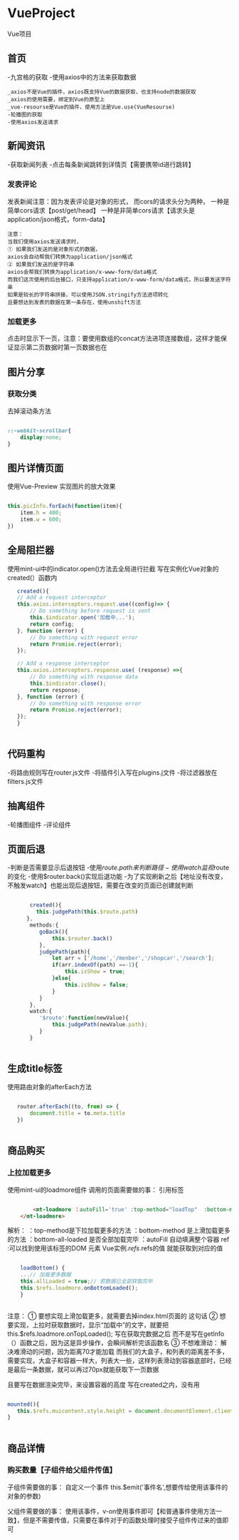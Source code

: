 # VueProject
Vue项目
## 首页
-九宫格的获取
-使用axios中的方法来获取数据

	_axios不是Vue的插件，axios既支持Vue的数据获取，也支持node的数据获取
	_axios的使用需要，绑定到Vue的原型上
	_vue-resourse是Vue的插件，使用方法是Vue.use(VueResourse)
	-轮播图的获取
	-使用axios发送请求

## 新闻资讯

-获取新闻列表
-点击每条新闻跳转到详情页【需要携带id进行跳转】
### 发表评论

发表新闻注意：因为发表评论是对象的形式，
而cors的请求头分为两种，
一种是简单cors请求【post/get/head】
一种是非简单cors请求【请求头是application/json格式，form-data】
>
	注意：
	当我们使用axios发送请求时，
	① 如果我们发送的是对象形式的数据，
	axios会自动帮我们转换为application/json格式
	② 如果我们发送的是字符串
	axios会帮我们转换为application/x-www-form/data格式
	而我们这次使用的后台接口，只支持application/x-www-form/data格式，所以要发送字符串
	如果是较长的字符串拼接，可以使用JSON.stringify方法进项转化
	且要想达到发表的数据在第一条存在，使用unshift方法
>
### 加载更多

   点击时显示下一页，注意：要使用数组的concat方法进项连接数组，这样才能保证显示第二页数据时第一页数据也在
   
## 图片分享

### 获取分类
  去掉滚动条方法
    
```css

::-webkit-scrollbar{
    display:none;
}

```

## 图片详情页面
  使用Vue-Preview 实现图片的放大效果
```js

this.picInfo.forEach(function(item){
    item.h = 400;
    item.w = 600;
})

```
## 全局阻拦器
使用mint-ui中的indicator.open()方法去全局进行拦截
写在实例化Vue对象的created(）函数内

 ```js
	created(){
	// Add a request interceptor
	this.axios.interceptors.request.use((config)=> {
	    // Do something before request is sent
	    this.$indicator.open('加载中...');
	    return config;
	}, function (error) {
	    // Do something with request error
	    return Promise.reject(error);
	});

	// Add a response interceptor
	this.axios.interceptors.response.use( (response) =>{
	    // Do something with response data
	    this.$indicator.close();
	    return response;
	}, function (error) {
	    // Do something with response error
	    return Promise.reject(error);
	});
	}
	
 ```
## 代码重构
-将路由规则写在router.js文件
-将插件引入写在plugins.j文件
-将过滤器放在filters.js文件
## 抽离组件
-轮播图组件
-评论组件

## 页面后退

-判断是否需要显示后退按钮
-使用$route.path来判断路径
-使用watch监视$route的变化
-使用$router.back()实现后退功能
-为了实现刷新之后【地址没有改变，不触发watch】也能出现后退按钮，需要在改变的页面已创建就判断

	
 ```js
 
        created(){
          this.judgePath(this.$route.path)
       },
        methods:{
           goBack(){
               this.$router.back()
           },
           judgePath(path){
               let arr = ['/home','/menber','/shopcar','/search'];
               if(arr.indexOf(path) ==-1){
                   this.isShow = true;
               }else{
                   this.isShow = false;
               }
           }
        },
        watch:{
           '$route':function(newValue){
               this.judgePath(newValue.path);
           }
        }
	
```

## 生成title标签
  使用路由对象的afterEach方法
    
 ```js
 
	router.afterEach((to, from) => {
	    document.title = to.meta.title
	})
	
```

## 商品购买

### 上拉加载更多  
   使用mint-ui的loadmore组件
   调用的页面需要做的事：
   引用标签
   
```html

    	<mt-loadmore ：autoFill='true' :top-method="loadTop"  :bottom-method="loadBottom" :bottom-all-loaded="allLoaded" ref="loadmore">
	</mt-loadmore>

```
解析：
	：top-method是下拉加载更多的方法
	：bottom-method 是上滑加载更多的方法
	：bottom-all-loaded  是否全部加载完毕
	：autoFill 自动填满整个容器
	ref :可以找到使用该标签的DOM 元素
	Vue实例.$refs.$refs的值  就能获取到对应的值


```js

    loadBottom() {
    ...// 加载更多数据
    this.allLoaded = true;// 若数据已全部获取完毕
    this.$refs.loadmore.onBottomLoaded();
    }
    
```

注意：
① 要想实现上滑加载更多，就需要去掉index.html页面的<DOCTYPE HTML> 这句话
② 想要实现，上拉时获取数据时，显示“加载中”的文字，就要把this.$refs.loadmore.onTopLoaded();
写在获取完数据之后
而不是写在getInfo（）函数之后，因为这是异步操作，会瞬间解析完该函数名
③ 不想难滑动：
	解决难滑动的问题，因为距离70才能加载
 而我们的大盒子，和列表的距离差不多，需要实现，大盒子和容器一样大，列表大一些，这样列表滑动到容器底部时，已经是最后一条数据，就可以再过70px就能获取下一页数据

且要写在数据渲染完毕，来设置容器的高度
写在created之内，没有用

```js

mounted(){ 			
   this.$refs.muicontent.style.height = document.documentElement.clientHeight +'px';
}
	
```

## 商品详情
### 购买数量【子组件给父组件传值】
   子组件需要做的事：
   自定义一个事件
   this.$emit('事件名',想要传给使用该事件的对象的参数)
	
   父组件需要做的事：
   使用该事件，v-on使用事件即可【和普通事件使用方法一致】，但是不需要传值，只需要在事件对于的函数处理时接受子组件传过来的值即可
    
